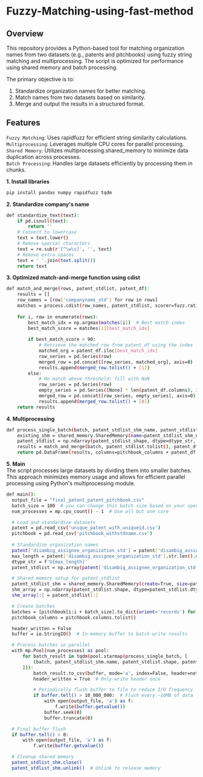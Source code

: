 # Fuzzy-Matching-using-fast-method

## Overview
This repository provides a Python-based tool for matching organization names from two datasets (e.g., patents and pitchbooks) using fuzzy string matching and multiprocessing. The script is optimized for performance using shared memory and batch processing.

The primary objective is to:
1. Standardize organization names for better matching.
2. Match names from two datasets based on similarity.
3. Merge and output the results in a structured format.

## Features
``Fuzzy Matching``: Uses rapidfuzz for efficient string similarity calculations.  
``Multiprocessing``: Leverages multiple CPU cores for parallel processing.  
``Shared Memory``: Utilizes multiprocessing.shared_memory to minimize data duplication across processes.  
``Batch Processing``: Handles large datasets efficiently by processing them in chunks.  

**1. Install libraries**  
```bash
pip install pandas numpy rapidfuzz tqdm
```
**2. Standardize company's name**
```bash
def standardize_text(text):
    if pd.isnull(text):
        return ''
    # Convert to lowercase
    text = text.lower()
    # Remove special characters
    text = re.sub(r'[^\w\s]', '', text)
    # Remove extra spaces
    text = ' '.join(text.split())
    return text
```
**3. Optimized match-and-merge function using cdist**
```bash
def match_and_merge(rows, patent_stdlist, patent_df):
    results = []
    row_names = [row['companyname_std'] for row in rows]
    matches = process.cdist(row_names, patent_stdlist, scorer=fuzz.ratio, workers=-1)  # Vectorized matching
    
    for i, row in enumerate(rows):
        best_match_idx = np.argmax(matches[i])  # Best match index
        best_match_score = matches[i][best_match_idx]
        
        if best_match_score > 90:
            # Retrieve the matched row from patent_df using the index
            matched_org = patent_df.iloc[best_match_idx]
            row_series = pd.Series(row)
            merged_row = pd.concat([row_series, matched_org], axis=0)
            results.append(merged_row.tolist() + [1])
        else:
            # No match above threshold; fill with NaN
            row_series = pd.Series(row)
            empty_series = pd.Series([None] * len(patent_df.columns), index=patent_df.columns)
            merged_row = pd.concat([row_series, empty_series], axis=0)
            results.append(merged_row.tolist() + [0])
    return results
```
**4. Multiprocessing**
```bash
def process_single_batch(batch, patent_stdlist_shm_name, patent_stdlist_shape, patent_df, pitchbook_columns, dtype_str):
    existing_shm = shared_memory.SharedMemory(name=patent_stdlist_shm_name)
    patent_stdlist = np.ndarray(patent_stdlist_shape, dtype=dtype_str, buffer=existing_shm.buf)
    results = match_and_merge(batch, patent_stdlist.tolist(), patent_df)
    return pd.DataFrame(results, columns=pitchbook_columns + patent_df.columns.tolist() + ['merge_flag'])
```
**5. Main**  
The script processes large datasets by dividing them into smaller batches. This approach minimizes memory usage and allows for efficient parallel processing using Python's multiprocessing module.
```bash
def main():
  output_file = "final_patent_patent_pitchbook.csv"
  batch_size = 100  # you can change this batch size based on your specific question
  num_processes = mp.cpu_count() - 1  # Use all but one core 

  # Load and standardize datasets
  patent = pd.read_csv('unique_patent_with_uniqueid.csv')
  pitchbook = pd.read_csv('pitchbook_withstdname.csv')
  
  # Standardize organization names
  patent['disambig_assignee_organization_std'] = patent['disambig_assignee_organization'].apply(standardize_text)
  max_length = patent['disambig_assignee_organization_std'].str.len().max()
  dtype_str = f'U{max_length}'
  patent_stdlist = np.array(patent['disambig_assignee_organization_std'].tolist(), dtype=dtype_str)  

  # Shared memory setup for patent_stdlist
  patent_stdlist_shm = shared_memory.SharedMemory(create=True, size=patent_stdlist.nbytes)
  shm_array = np.ndarray(patent_stdlist.shape, dtype=patent_stdlist.dtype, buffer=patent_stdlist_shm.buf)
  shm_array[:] = patent_stdlist[:]

  # Create batches
  batches = [pitchbook[i:i + batch_size].to_dict(orient='records') for i in range(0, len(pitchbook), batch_size)]
  pitchbook_columns = pitchbook.columns.tolist()

  header_written = False
  buffer = io.StringIO()  # In-memory buffer to batch write results

  # Process batches in parallel
  with mp.Pool(num_processes) as pool:
      for batch_result in tqdm(pool.starmap(process_single_batch, [
          (batch, patent_stdlist_shm.name, patent_stdlist.shape, patent, pitchbook_columns, dtype_str) for batch in batches
      ])):
          batch_result.to_csv(buffer, mode='a', index=False, header=not header_written)
          header_written = True  # Only write header once

          # Periodically flush buffer to file to reduce I/O frequency
          if buffer.tell() > 10_000_000:  # Flush every ~10MB of data
              with open(output_file, 'a') as f:
                  f.write(buffer.getvalue())
              buffer.seek(0)
              buffer.truncate(0)

  # Final buffer flush
  if buffer.tell() > 0:
      with open(output_file, 'a') as f:
          f.write(buffer.getvalue())

  # Cleanup shared memory
  patent_stdlist_shm.close()
  patent_stdlist_shm.unlink()  # Unlink to release memory
```
 

